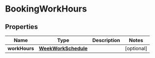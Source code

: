 

# BookingWorkHours


## Properties

| Name | Type | Description | Notes |
|------------ | ------------- | ------------- | -------------|
|**workHours** | [**WeekWorkSchedule**](WeekWorkSchedule.md) |  |  [optional] |



